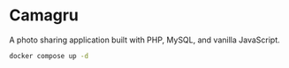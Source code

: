 # Camagru

A photo sharing application built with PHP, MySQL, and vanilla JavaScript.

```bash
docker compose up -d
```